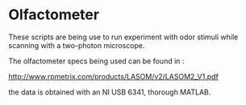 # Olfactometer

These scripts are being use to run experiment with odor stimuli while scanning with a two-photon microscope.

The olfactometer specs being used can be found in :

http://www.rpmetrix.com/products/LASOM/v2/LASOM2_V1.pdf

the data is obtained with an NI USB 6341, thorough MATLAB.


